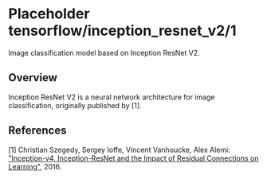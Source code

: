 # Placeholder tensorflow/inception_resnet_v2/1
Image classification model based on Inception ResNet V2.

<!-- module-type: image-classification -->
<!-- task: image-classification -->

## Overview

Inception ResNet V2 is a neural network architecture for image classification,
originally published by [1].

## References

[1] Christian Szegedy, Sergey Ioffe, Vincent Vanhoucke, Alex Alemi:
["Inception-v4, Inception-ResNet and the Impact of Residual Connections on Learning"](https://arxiv.org/abs/1602.07261), 2016.
